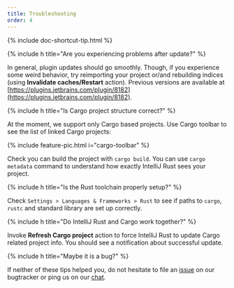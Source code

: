 ```yaml
---
title: Troubleshooting
order: 4
---
```


{% include doc-shortcut-tip.html %}

{% include h title="Are you experiencing problems after update?" %}

In general, plugin updates should go smoothly. Though, if you experience some
weird behavior, try reimporting your project or/and rebuilding indices (using
**Invalidate caches/Restart** action). Previous versions are available at
[https://plugins.jetbrains.com/plugin/8182](https://plugins.jetbrains.com/plugin/8182).


{% include h title="Is Cargo project structure correct?" %}

At the moment, we support only Cargo based projects. Use Cargo toolbar to see
the list of linked Cargo projects:

{% include feature-pic.html i="cargo-toolbar" %}

Check you can build the project with `cargo build`. You can use `cargo metadata`
command to understand how exactly IntelliJ Rust sees your project.


{% include h title="Is the Rust toolchain properly setup?" %}

Check `Settings > Languages & Frameworks > Rust` to see if paths to `cargo`,
`rustc` and standard library are set up correctly.


{% include h title="Do IntelliJ Rust and Cargo work together?" %}

Invoke **Refresh Cargo project** action to force IntelliJ Rust to update Cargo
related project info. You should see a notification about successful update.


{% include h title="Maybe it is a bug?" %}

If neither of these tips helped you, do not hesitate to file an [issue] on our
bugtracker or ping us on our [chat].


[issue]: https://github.com/intellij-rust/intellij-rust/issues
[chat]: https://gitter.im/intellij-rust/intellij-rust
[Cargo]: http://doc.crates.io/guide.html
